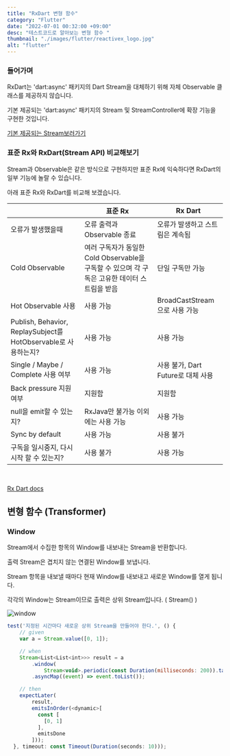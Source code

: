 ```yaml
---
title: "RxDart 변형 함수"
category: "Flutter"
date: "2022-07-01 00:32:00 +09:00"
desc: "테스트코드로 알아보는 변형 함수 "
thumbnail: "./images/flutter/reactivex_logo.jpg"
alt: "flutter"
---
```


### 들어가며

RxDart는 'dart:async' 패키지의 Dart Stream을 대체하기 위해 자체 Observable 클래스를 제공하지 않습니다.

기본 제공되는 'dart:async' 패키지의 Stream 및 StreamController에 확장 기능을 구현한 것입니다.

<a href="https://api.dart.dev/stable/2.9.0/dart-async/Stream-class.html" target="_blank">기본 제공되는 Stream보러가기</a>

### 표준 Rx와 RxDart(Stream API) 비교해보기
Stream과 Observable은 같은 방식으로 구현하지만 표준 Rx에 익숙하다면 RxDart의 일부 기능에 놀랄 수 있습니다.

아래 표준 Rx와 RxDart를 비교해 보겠습니다.

|  | **표준 Rx** | **Rx Dart** |
|---| --- | --- |
| 오류가 발생했을때 | 오류 출력과 Observable 종료  | 오류가 발생하고 스트림은 계속됨 |
| Cold Observable | 여러 구독자가 동일한 Cold Observable을 구독할 수 있으며 각 구독은 고유한 데이터 스트림을 받음 | 단일 구독만 가능 |
| Hot Observable 사용 | 사용 가능 | BroadCastStream으로 사용 가능 |
| Publish, Behavior, ReplaySubject를 HotObservable로 사용하는지? | 사용 가능 | 사용 가능 |
| Single / Maybe / Complete 사용 여부 | 사용 가능 | 사용 불가, Dart Future로 대체 사용 |
| Back pressure 지원 여부 | 지원함 | 지원함 |
| null을 emit할 수 있는지? | RxJava만 불가능 이외에는 사용 가능 | 사용 가능 |
| Sync by default | 사용 가능 | 사용 불가 |
| 구독을 일시중지, 다시시작 할 수 있는지? | 사용 불가 | 사용 가능 |

<br>

<a href="https://pub.dev/documentation/rxdart/latest/rx/Rx-class.html" target="_blank">Rx Dart docs</a>

## 변형 함수 (Transformer)

### Window
Stream에서 수집한 항목의 Window를 내보내는 Stream을 반환합니다.

출력 Stream은 겹치지 않는 연결된 Window를 보냅니다.

Stream 항목을 내보낼 때마다 현재 Window를 내보내고 새로운 Window를 열게 됩니다.

각각의 Window는 Stream이므로 출력은 상위 Stream입니다. ( Stream<Stream>() )

![window](https://user-images.githubusercontent.com/85836879/177263992-22e3795a-7590-4454-8ceb-93fac53ce6d7.png)

```js
test('지정된 시간마다 새로운 상위 Stream을 만들어야 한다.', () {
    // given
    var a = Stream.value([0, 1]);

    // when
    Stream<List<List<int>>> result = a
        .window(
            Stream<void>.periodic(const Duration(milliseconds: 200)).take(3))
        .asyncMap((event) => event.toList());

    // then
    expectLater(
        result,
        emitsInOrder(<dynamic>[
          const [
            [0, 1]
          ],
          emitsDone
        ]));
  }, timeout: const Timeout(Duration(seconds: 10)));
```